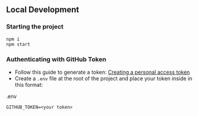 ## Local Development

### Starting the project

```
npm i
npm start
```

### Authenticating with GitHub Token

- Follow this guide to generate a token: [Creating a personal access token](https://docs.github.com/en/free-pro-team@latest/github/authenticating-to-github/creating-a-personal-access-token)
- Create a `.env` file at the root of the project and place your token inside in this format:

.env

```
GITHUB_TOKEN=<your token>
```

